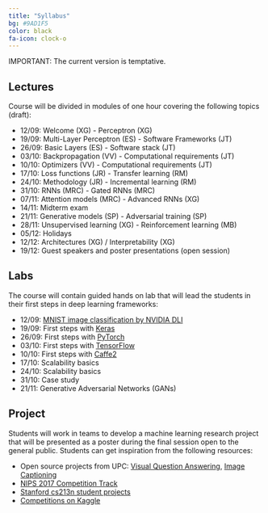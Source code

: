 ```yaml
---
title: "Syllabus"
bg: #9AD1F5
color: black
fa-icon: clock-o
---
```


IMPORTANT: The current version is temptative.

## Lectures

Course will be divided in modules of one hour covering the following topics (draft):

* 12/09: Welcome (XG) - Perceptron (XG)
* 19/09: Multi-Layer Perceptron (ES) - Software Frameworks (JT)
* 26/09: Basic Layers (ES) - Software stack (JT)
* 03/10: Backpropagation (VV) - Computational requirements (JT)
* 10/10: Optimizers (VV) - Computational requirements (JT)
* 17/10: Loss functions (JR) - Transfer learning (RM)
* 24/10: Methodology (JR) - Incremental learning (RM)
* 31/10: RNNs (MRC) - Gated RNNs (MRC)
* 07/11: Attention models (MRC) - Advanced RNNs (XG)
* 14/11: Midterm exam
* 21/11: Generative models (SP) - Adversarial training (SP)
* 28/11: Unsupervised learning (XG) - Reinforcement learning (MB)
* 05/12: Holidays
* 12/12: Architectures (XG) / Interpretability (XG)
* 19/12: Guest speakers and poster presentations (open session)

## Labs
The course will contain guided hands on lab that will lead the students in their first steps in deep learning frameworks:

* 12/09: [MNIST image classification by NVIDIA DLI](https://nvidia.qwiklab.com/focuses/preview/1579?locale=en)
* 19/09: First steps with [Keras](https://keras.io/)
* 26/09: First steps with [PyTorch](http://pytorch.org/)
* 03/10: First steps with [TensorFlow](https://www.tensorflow.org/)
* 10/10: First steps with [Caffe2](https://caffe2.ai/)
* 17/10: Scalability basics
* 24/10: Scalability basics
* 31/10: Case study
* 21/11: Generative Adversarial Networks (GANs)

## Project

Students will work in teams to develop a machine learning research project that will be presented as a poster during the final session open to the general public. Students can get inspiration from the following resources:

* Open source projects from UPC: [Visual Question Answering](http://imatge-upc.github.io/vqa-2016-cvprw/), [Image Captioning](https://github.com/amaiasalvador/imcap_keras)
* [NIPS 2017 Competition Track](https://nips.cc/Conferences/2017/CompetitionTrack)
* [Stanford cs213n student projects](http://cs231n.stanford.edu/reports.html)
* [Competitions on Kaggle](https://www.kaggle.com/competitions)
